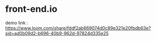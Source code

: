# front-end.io
demo link : https://www.loom.com/share/fddf2ab669074d0c89e321e20fbdb63e?sid=ad0b09d2-b696-40b9-962d-97824d335e25
